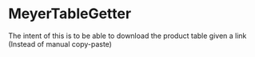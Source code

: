# MeyerTableGetter
The intent of this is to be able to download the product table given a link (Instead of manual copy-paste)
